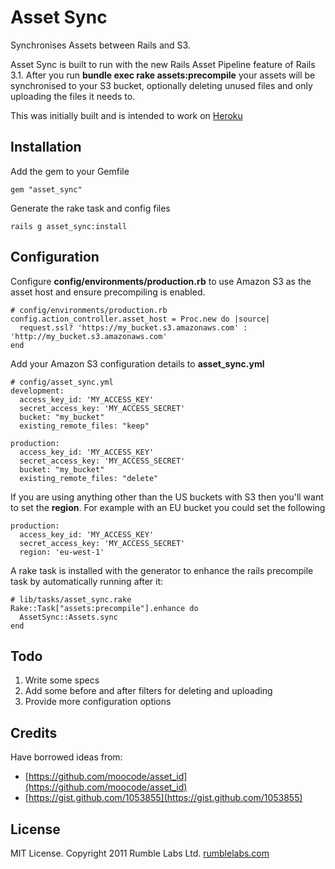 # Asset Sync

Synchronises Assets between Rails and S3.

Asset Sync is built to run with the new Rails Asset Pipeline feature of Rails 3.1.  After you run __bundle exec rake assets:precompile__ your assets will be synchronised to your S3 
bucket, optionally deleting unused files and only uploading the files it needs to.

This was initially built and is intended to work on [Heroku](http://heroku.com)

## Installation

Add the gem to your Gemfile

    gem "asset_sync"

Generate the rake task and config files

    rails g asset_sync:install

## Configuration

Configure __config/environments/production.rb__ to use Amazon
S3 as the asset host and ensure precompiling is enabled.

    # config/environments/production.rb
    config.action_controller.asset_host = Proc.new do |source|
      request.ssl? 'https://my_bucket.s3.amazonaws.com' : 'http://my_bucket.s3.amazonaws.com'
    end

Add your Amazon S3 configuration details to **asset_sync.yml**
    
    # config/asset_sync.yml
    development:
      access_key_id: 'MY_ACCESS_KEY'
      secret_access_key: 'MY_ACCESS_SECRET'
      bucket: "my_bucket"
      existing_remote_files: "keep"

    production:
      access_key_id: 'MY_ACCESS_KEY'
      secret_access_key: 'MY_ACCESS_SECRET'
      bucket: "my_bucket"
      existing_remote_files: "delete"

If you are using anything other than the US buckets with S3 then you'll want to set the **region**. For example with an EU bucket you could set the following

    production:
      access_key_id: 'MY_ACCESS_KEY'
      secret_access_key: 'MY_ACCESS_SECRET'
      region: 'eu-west-1'

A rake task is installed with the generator to enhance the rails 
precompile task by automatically running after it:

    # lib/tasks/asset_sync.rake
    Rake::Task["assets:precompile"].enhance do
      AssetSync::Assets.sync
    end

## Todo

1. Write some specs
2. Add some before and after filters for deleting and uploading
3. Provide more configuration options

## Credits

Have borrowed ideas from:

 - [https://github.com/moocode/asset_id](https://github.com/moocode/asset_id)
 - [https://gist.github.com/1053855](https://gist.github.com/1053855)

## License

MIT License. Copyright 2011 Rumble Labs Ltd. [rumblelabs.com](http://rumblelabs.com)